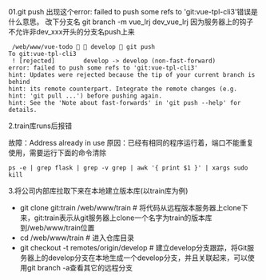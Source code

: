 01.git push 出现这个error: failed to push some refs to 'git:vue-tpl-cli3'错误是什么意思。
 改下分支名
 git branch -m vue_lrj dev_vue_lrj
 因为服务器上的钩子不允许非dev_xxx开头的分支名push上来

~~~shell
 /web/www/vue-todo   develop  git push
To git:vue-tpl-cli3
 ! [rejected]        develop -> develop (non-fast-forward)
error: failed to push some refs to 'git:vue-tpl-cli3'
hint: Updates were rejected because the tip of your current branch is behind
hint: its remote counterpart. Integrate the remote changes (e.g.
hint: 'git pull ...') before pushing again.
hint: See the 'Note about fast-forwards' in 'git push --help' for details.
~~~

2.train库runs后报错

故障：Address already in use
原因：已经有相同的程序运行着，端口不能重复使用，需要运行下面的命令清除

```
ps -e | grep flask | grep -v grep | awk '{ print $1 }' | xargs sudo kill
```

3.将公司内部库拉取下来在本地建立版本库(以train库为例)

- git clone git:train /web/www/train # 将代码从远程版本服务器上clone下来，git:train表示从git服务器上clone一个名字为train的版本库到/web/www/train位置
- cd /web/www/train # 进入仓库目录
- git checkout -t remotes/origin/develop # 建立develop分支跟踪，将Git服务器上的develop分支在本地生成一个develop分支，并且关联起来，可以使用git branch -a查看其它的远程分支

